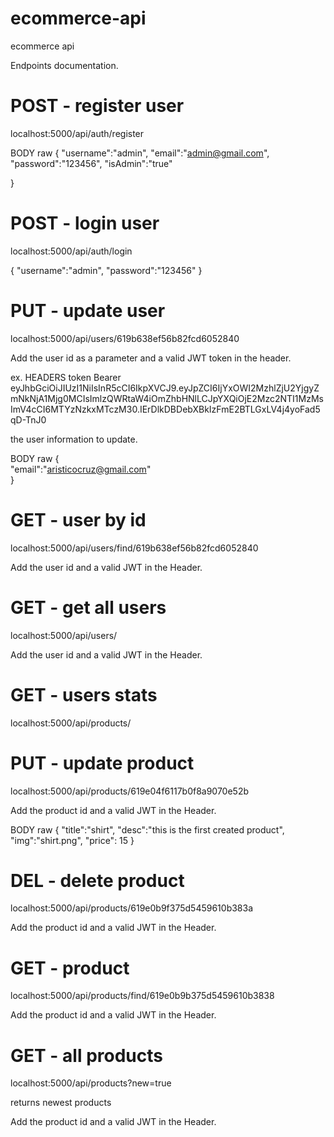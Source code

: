 # ecommerce-api
ecommerce api

Endpoints documentation. 

# POST - register user
localhost:5000/api/auth/register

BODY raw
{
    "username":"admin",
    "email":"admin@gmail.com",
    "password":"123456",
    "isAdmin":"true"

}

# POST - login user
localhost:5000/api/auth/login

{
    "username":"admin",
    "password":"123456"
}


# PUT - update user
localhost:5000/api/users/619b638ef56b82fcd6052840

Add the user id as a parameter and a valid JWT token in the header.

ex. 
HEADERS
token
Bearer eyJhbGciOiJIUzI1NiIsInR5cCI6IkpXVCJ9.eyJpZCI6IjYxOWI2MzhlZjU2YjgyZmNkNjA1Mjg0MCIsImlzQWRtaW4iOmZhbHNlLCJpYXQiOjE2Mzc2NTI1MzMsImV4cCI6MTYzNzkxMTczM30.IErDlkDBDebXBkIzFmE2BTLGxLV4j4yoFad5qD-TnJ0


the user information to update.

BODY raw
{    
    "email":"aristicocruz@gmail.com"    
}


# GET - user by id
localhost:5000/api/users/find/619b638ef56b82fcd6052840

Add the user id and a valid JWT in the Header.

# GET - get all users
localhost:5000/api/users/

Add the user id and a valid JWT in the Header.


# GET - users stats
localhost:5000/api/products/


# PUT - update product
localhost:5000/api/products/619e04f6117b0f8a9070e52b


Add the product id and a valid JWT in the Header.

BODY raw
{
    "title":"shirt",
    "desc":"this is the first created product",
    "img":"shirt.png",
    "price": 15
}

# DEL - delete product
localhost:5000/api/products/619e0b9f375d5459610b383a


Add the product id and a valid JWT in the Header.

# GET - product
localhost:5000/api/products/find/619e0b9b375d5459610b3838

Add the product id and a valid JWT in the Header.


# GET - all products
localhost:5000/api/products?new=true

returns newest products

Add the product id and a valid JWT in the Header.
